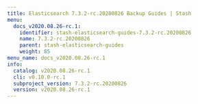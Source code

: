 ```yaml
---
title: Elasticsearch 7.3.2-rc.20200826 Backup Guides | Stash
menu:
  docs_v2020.08.26-rc.1:
    identifier: stash-elasticsearch-guides-7.3.2-rc.20200826
    name: 7.3.2-rc.20200826
    parent: stash-elasticsearch-guides
    weight: 85
menu_name: docs_v2020.08.26-rc.1
info:
  catalog: v2020.08.26-rc.1
  cli: v0.10.0-rc.1
  subproject_version: 7.3.2-rc.20200826
  version: v2020.08.26-rc.1
---
```


